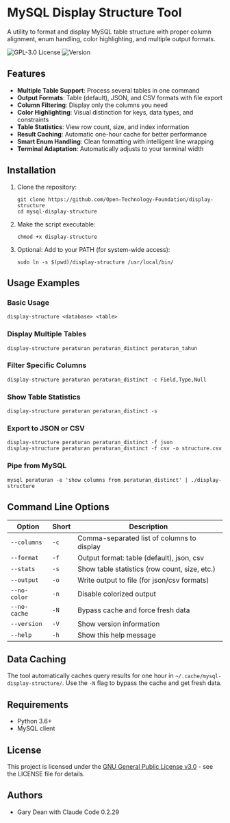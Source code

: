 
# MySQL Display Structure Tool

A utility to format and display MySQL table structure with proper column alignment, enum handling, color highlighting, and multiple output formats.

![GPL-3.0 License](https://img.shields.io/badge/License-GPL_3.0-blue.svg)
![Version](https://img.shields.io/badge/Version-1.0.0-green.svg)

## Features

- **Multiple Table Support**: Process several tables in one command
- **Output Formats**: Table (default), JSON, and CSV formats with file export
- **Column Filtering**: Display only the columns you need
- **Color Highlighting**: Visual distinction for keys, data types, and constraints
- **Table Statistics**: View row count, size, and index information
- **Result Caching**: Automatic one-hour cache for better performance
- **Smart Enum Handling**: Clean formatting with intelligent line wrapping
- **Terminal Adaptation**: Automatically adjusts to your terminal width

## Installation

1. Clone the repository:
   ```
   git clone https://github.com/Open-Technology-Foundation/display-structure
   cd mysql-display-structure
   ```

2. Make the script executable:
   ```
   chmod +x display-structure
   ```

3. Optional: Add to your PATH (for system-wide access):
   ```
   sudo ln -s $(pwd)/display-structure /usr/local/bin/
   ```

## Usage Examples

### Basic Usage

```
display-structure <database> <table>
```

### Display Multiple Tables

```
display-structure peraturan peraturan_distinct peraturan_tahun
```

### Filter Specific Columns

```
display-structure peraturan peraturan_distinct -c Field,Type,Null
```

### Show Table Statistics

```
display-structure peraturan peraturan_distinct -s
```

### Export to JSON or CSV

```
display-structure peraturan peraturan_distinct -f json
display-structure peraturan peraturan_distinct -f csv -o structure.csv
```

### Pipe from MySQL

```
mysql peraturan -e 'show columns from peraturan_distinct' | ./display-structure
```

## Command Line Options

| Option | Short | Description |
|--------|-------|-------------|
| `--columns` | `-c` | Comma-separated list of columns to display |
| `--format` | `-f` | Output format: table (default), json, csv |
| `--stats` | `-s` | Show table statistics (row count, size, etc.) |
| `--output` | `-o` | Write output to file (for json/csv formats) |
| `--no-color` | `-n` | Disable colorized output |
| `--no-cache` | `-N` | Bypass cache and force fresh data |
| `--version` | `-V` | Show version information |
| `--help` | `-h` | Show this help message |

## Data Caching

The tool automatically caches query results for one hour in `~/.cache/mysql-display-structure/`. 
Use the `-N` flag to bypass the cache and get fresh data.

## Requirements

- Python 3.6+
- MySQL client

## License

This project is licensed under the [GNU General Public License v3.0](LICENSE) - see the LICENSE file for details.

## Authors

- Gary Dean with Claude Code 0.2.29

